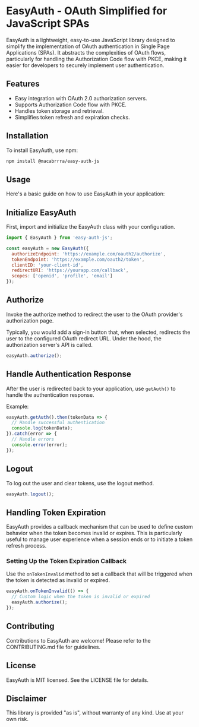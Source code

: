 # EasyAuth - OAuth Simplified for JavaScript SPAs

EasyAuth is a lightweight, easy-to-use JavaScript library designed to simplify the implementation of OAuth authentication in Single Page Applications (SPAs). It abstracts the complexities of OAuth flows, particularly for handling the Authorization Code flow with PKCE, making it easier for developers to securely implement user authentication.

## Features

- Easy integration with OAuth 2.0 authorization servers.
- Supports Authorization Code flow with PKCE.
- Handles token storage and retrieval.
- Simplifies token refresh and expiration checks.

## Installation

To install EasyAuth, use npm:

```bash
npm install @macabrrra/easy-auth-js
```

## Usage

Here's a basic guide on how to use EasyAuth in your application:

## Initialize EasyAuth

First, import and initialize the EasyAuth class with your configuration.

```javascript
import { EasyAuth } from 'easy-auth-js';

const easyAuth = new EasyAuth({
  authorizeEndpoint: 'https://example.com/oauth2/authorize',
  tokenEndpoint: 'https://example.com/oauth2/token',
  clientID: 'your-client-id',
  redirectURI: 'https://yourapp.com/callback',
  scopes: ['openid', 'profile', 'email']
});
```

## Authorize

Invoke the authorize method to redirect the user to the OAuth provider's authorization page.

Typically, you would add a sign-in button that, when selected, redirects the user to the configured OAuth redirect URL. Under the hood, the authorization server's API is called.

```javascript
easyAuth.authorize();
```

## Handle Authentication Response

After the user is redirected back to your application, use `getAuth()` to handle the authentication response.

Example:

```javascript
easyAuth.getAuth().then(tokenData => {
  // Handle successful authentication
  console.log(tokenData);
}).catch(error => {
  // Handle errors
  console.error(error);
});
```

## Logout

To log out the user and clear tokens, use the logout method.

```javascript
easyAuth.logout();
```

## Handling Token Expiration

EasyAuth provides a callback mechanism that can be used to define custom behavior when the token becomes invalid or expires. This is particularly useful to manage user experience when a session ends or to initiate a token refresh process.

### Setting Up the Token Expiration Callback

Use the `onTokenInvalid` method to set a callback that will be triggered when the token is detected as invalid or expired.

```javascript
easyAuth.onTokenInvalid(() => {
  // Custom logic when the token is invalid or expired
  easyAuth.authorize();
});
```

## Contributing

Contributions to EasyAuth are welcome! Please refer to the CONTRIBUTING.md file for guidelines.

## License

EasyAuth is MIT licensed. See the LICENSE file for details.

## Disclaimer

This library is provided "as is", without warranty of any kind. Use at your own risk.
